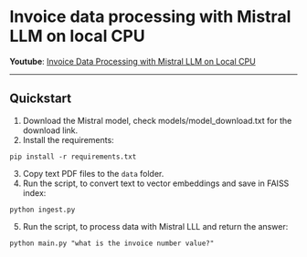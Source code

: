 # Invoice data processing with Mistral LLM on local CPU


**Youtube**: <a href="https://youtu.be/5Q4Q1Q4Q1Q4" target="_blank">Invoice Data Processing with Mistral LLM on Local CPU</a>

___

## Quickstart

1. Download the Mistral model, check models/model_download.txt for the download link.
2. Install the requirements: 

`pip install -r requirements.txt`

3. Copy text PDF files to the `data` folder.
4. Run the script, to convert text to vector embeddings and save in FAISS index: 

`python ingest.py`

5. Run the script, to process data with Mistral LLL and return the answer: 

`python main.py "what is the invoice number value?"`
